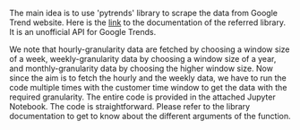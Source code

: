 The main idea is to use 'pytrends' library to scrape the data from Google Trend website. Here is the [link](https://pypi.org/project/pytrends/) to the documentation of the referred library. It is an unofficial API for Google Trends. 

We note that hourly-granularity data are fetched by choosing a window size of a week, weekly-granularity data by choosing a window size of a year, and monthly-granularity data by choosing the higher window size. Now since the aim is to fetch the hourly and the weekly data, we have to run the code multiple times with the customer time window to get the data with the required granularity. The entire code is provided in the attached Jupyter Notebook. The code is straightforward. Please refer to the library documentation to get to know about the different arguments of the function. 
